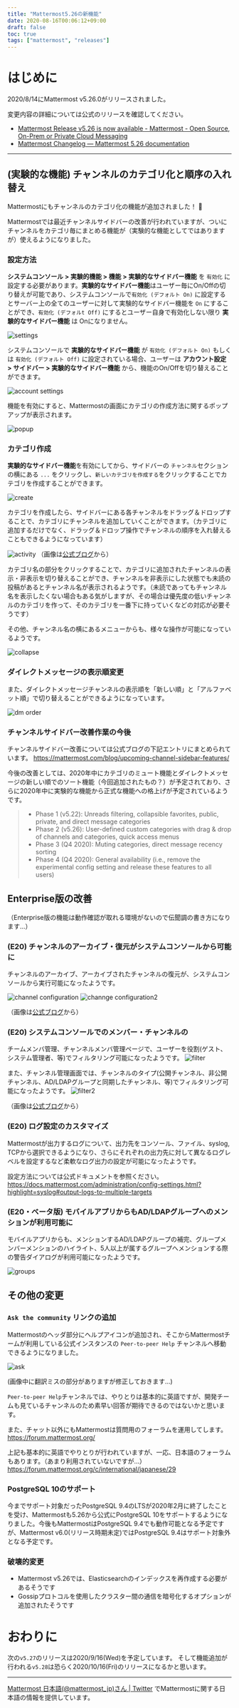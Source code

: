 ```yaml
---
title: "Mattermost5.26の新機能"
date: 2020-08-16T00:06:12+09:00
draft: false
toc: true
tags: ["mattermost", "releases"]
---
```


# はじめに

2020/8/14にMattermost v5.26.0がリリースされました。  

変更内容の詳細については公式のリリースを確認してください。

* [Mattermost Release v5\.26 is now available \- Mattermost \- Open Source, On\-Prem or Private Cloud Messaging](https://mattermost.com/blog/mattermost-release-v5-26/)
* [Mattermost Changelog — Mattermost 5\.26 documentation](https://docs.mattermost.com/administration/changelog.html#release-v5-26-feature-release)

---

## (実験的な機能) チャンネルのカテゴリ化と順序の入れ替え

Mattermostにもチャンネルのカテゴリ化の機能が追加されました！ 🎉

Mattermostでは最近チャンネルサイドバーの改善が行われていますが、ついにチャンネルをカテゴリ毎にまとめる機能が（実験的な機能としてではありますが）使えるようになりました。

### 設定方法

**システムコンソール > 実験的機能 > 機能 > 実験的なサイドバー機能** を `有効化` に設定する必要があります。**実験的なサイドバー機能**はユーザー毎にOn/Offの切り替えが可能であり、システムコンソールで`有効化 (デフォルト On)` に設定するとサーバー上の全てのユーザーに対して実験的なサイドバー機能を `On` にすることができ、`有効化 (デフォルt Off)` にするとユーザー自身で有効化しない限り **実験的なサイドバー機能** は Onになりません。

![settings](https://blog.kaakaa.dev/images/posts/mattermost/releases-5.26/category_settings.png)

システムコンソールで **実験的なサイドバー機能** が `有効化 (デフォルト On)` もしくは `有効化 (デフォルト Off)` に設定されている場合、ユーザーは **アカウント設定 > サイドバー > 実験的なサイドバー機能** から、機能のOn/Offを切り替えることができます。

![account settings](https://blog.kaakaa.dev/images/posts/mattermost/releases-5.26/category_account_settings.png)


機能を有効にすると、Mattermostの画面にカテゴリの作成方法に関するポップアップが表示されます。

![popup](https://blog.kaakaa.dev/images/posts/mattermost/releases-5.26/category_popup.png)

### カテゴリ作成

**実験的なサイドバー機能**を有効にしてから、サイドバーの `チャンネル`セクションの横にある `...` をクリックし、`新しいカテゴリを作成する`をクリックすることでカテゴリを作成することができます。

![create](https://blog.kaakaa.dev/images/posts/mattermost/releases-5.26/category_create.png)

カテゴリを作成したら、サイドバーにある各チャンネルをドラッグ＆ドロップすることで、カテゴリにチャンネルを追加していくことができます。（カテゴリに追加するだけでなく、ドラッグ＆ドロップ操作でチャンネルの順序を入れ替えることもできるようになっています）

![activity](https://blog.kaakaa.dev/images/posts/mattermost/releases-5.26/category_activity.gif)
（画像は[公式ブログ](https://mattermost.com/blog/mattermost-release-v5-26/#sidebar)から）


カテゴリ名の部分をクリックすることで、カテゴリに追加されたチャンネルの表示・非表示を切り替えることができ、チャンネルを非表示にした状態でも未読の投稿があるとチャンネル名が表示されるようです。（未読であってもチャンネル名を表示したくない場合もある気がしますが、その場合は優先度の低いチャンネルのカテゴリを作って、そのカテゴリを一番下に持っていくなどの対応が必要そうです）

その他、チャンネル名の横にあるメニューからも、様々な操作が可能になっているようです。

![collapse](https://blog.kaakaa.dev/images/posts/mattermost/releases-5.26/category_collapse.gif)


### ダイレクトメッセージの表示順変更

また、ダイレクトメッセージチャンネルの表示順を「新しい順」と「アルファベット順」で切り替えることができるようになっています。

![dm order](https://blog.kaakaa.dev/images/posts/mattermost/releases-5.26/dm_order.gif)

### チャンネルサイドバー改善作業の今後

チャンネルサイドバー改善については公式ブログの下記エントリにまとめられています。
https://mattermost.com/blog/upcoming-channel-sidebar-features/

今後の改善としては、2020年中にカテゴリのミュート機能とダイレクトメッセージの新しい順でのソート機能（今回追加されたもの？）が予定されており、さらに2020年中に実験的な機能から正式な機能への格上げが予定されているようです。

> * Phase 1 (v5.22): Unreads filtering, collapsible favorites, public, private, and direct message categories
> * Phase 2 (v5.26): User-defined custom categories with drag & drop of channels and categories, quick access menus
> * Phase 3 (Q4 2020): Muting categories, direct message recency sorting
> * Phase 4 (Q4 2020): General availability (i.e., remove the experimental config setting and release these features to all users) 



## Enterprise版の改善

（Enterprise版の機能は動作確認が取れる環境がないので伝聞調の書き方になります...）

### (E20) チャンネルのアーカイブ・復元がシステムコンソールから可能に

チャンネルのアーカイブ、アーカイブされたチャンネルの復元が、システムコンソールから実行可能になったようです。

![channel configuration](https://blog.kaakaa.dev/images/posts/mattermost/releases-5.26/channel-configuration.png)
![channge configuration2](https://blog.kaakaa.dev/images/posts/mattermost/releases-5.26/channel-configuration-2.png)

（画像は[公式ブログ](https://mattermost.com/blog/mattermost-release-v5-26/#archive)から）


### (E20) システムコンソールでのメンバー・チャンネルの

チームメンバ管理、チャンネルメンバ管理ページで、ユーザーを役割(ゲスト、システム管理者、等)でフィルタリング可能になったようです。
![filter](https://blog.kaakaa.dev/images/posts/mattermost/releases-5.26/filters.png)

また、チャンネル管理画面では、チャンネルのタイプ(公開チャンネル、非公開チャンネル、AD/LDAPグループと同期したチャンネル、等)でフィルタリング可能になったようです。
![filter2](https://blog.kaakaa.dev/images/posts/mattermost/releases-5.26/filters2.png)

（画像は[公式ブログ](https://mattermost.com/blog/mattermost-release-v5-26/#filters)から）

### (E20) ログ設定のカスタマイズ

Mattermostが出力するログについて、出力先をコンソール、ファイル、syslog, TCPから選択できるようになり、さらにそれぞれの出力先に対して異なるログレベルを設定するなど柔軟なログ出力の設定が可能になったようです。

設定方法については公式ドキュメントを参照ください。
https://docs.mattermost.com/administration/config-settings.html?highlight=syslog#output-logs-to-multiple-targets

### (E20・ベータ版) モバイルアプリからもAD/LDAPグループへのメンションが利用可能に

モバイルアプリからも、メンションするAD/LDAPグループの補完、グループメンバーメンションのハイライト、5人以上が属するグループへメンションする際の警告ダイアログが利用可能になったようです。

![groups](https://blog.kaakaa.dev/images/posts/mattermost/releases-5.26/auto-suggest-groups.png)


## その他の変更

### `Ask the community` リンクの追加
Mattermostのヘッダ部分にヘルプアイコンが追加され、そこからMattermostチームが利用している公式インスタンスの `Peer-to-peer Help` チャンネルへ移動できるようになりました。

![ask](https://blog.kaakaa.dev/images/posts/mattermost/releases-5.26/ask_community.png)

(画像中に翻訳ミスの部分がありますが修正しておきます...)

`Peer-to-peer Help`チャンネルでは、やりとりは基本的に英語ですが、開発チームも見ているチャンネルのため素早い回答が期待できるのではないかと思います。

また、チャット以外にもMattermostは質問用のフォーラムを運用してします。
https://forum.mattermost.org/

上記も基本的に英語でやりとりが行われていますが、一応、日本語のフォーラムもあります。（あまり利用されていないですが...）
https://forum.mattermost.org/c/international/japanese/29


### PostgreSQL 10のサポート
今までサポート対象だったPostgreSQL 9.4のLTSが2020年2月に終了したことを受け、Mattermostも5.26から公式にPostgreSQL 10をサポートするようになりました。今後もMattermostはPostgreSQL 9.4でも動作可能となる予定ですが、Mattermost v6.0(リリース時期未定)ではPostgreSQL 9.4はサポート対象外となる予定です。

### 破壊的変更
* Mattermost v5.26では、Elasticsearchのインデックスを再作成する必要があるそうです
* Gossipプロトコルを使用したクラスター間の通信を暗号化するオプションが追加されたそうです

# おわりに

次の`v5.27`のリリースは2020/9/16(Wed)を予定しています。
そして機能追加が行われる`v5.28`は恐らく2020/10/16(Fri)のリリースになるかと思います。

---

[Mattermost 日本語\(@mattermost\_jp\)さん \| Twitter](https://twitter.com/mattermost_jp?lang=ja) でMattermostに関する日本語の情報を提供しています。

